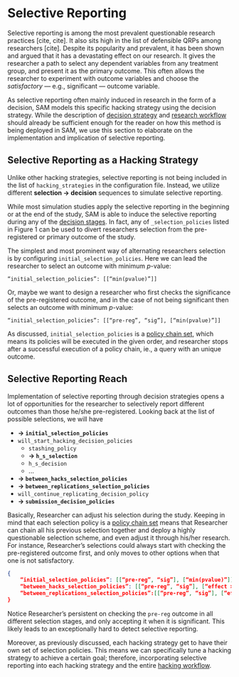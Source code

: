 # Selective Reporting

Selective reporting is among the most prevalent questionable research practices [cite, cite]. It also sits high in the list of defensible QRPs among researchers [cite]. Despite its popularity and prevalent, it has been shown and argued that it has a devastating effect on our research. It gives the researcher a path to select any dependent variables from any treatment group, and present it as the primary outcome. This often allows the researcher to experiment with outcome variables and choose the *satisfactory* — e.g., significant — outcome variable.

As selective reporting often mainly induced in research in the form of a decision, SAM models this specific hacking strategy using the decision strategy. While the description of [decision strategy](/decision-strategies.md) and [research workflow](/research-workflow.md) should already be sufficient enough for the reader on how this method is being deployed in SAM, we use this section to elaborate on the implementation and implication of selective reporting.

## Selective Reporting as a Hacking Strategy

Unlike other hacking strategies, selective reporting is not being included in the list of `hacking_strategies` in the configuration file. Instead, we utilize different **selection → decision** sequences to simulate selective reporting. 

While most simulation studies apply the selective reporting in the beginning or at the end of the study, SAM is able to induce the selective reporting during any of the [decision stages](/decision-strategies.md). In fact, any of `_selection_policies` listed in Figure 1 can be used to divert researchers selection from the pre-registered or primary outcome of the study. 

The simplest and most prominent way of alternating researchers selection is by configuring `initial_selection_policies`. Here we can lead the researcher to select an outcome with minimum *p*-value:

```
“initial_selection_policies”: [[“min(pvalue)”]]
```

Or, maybe we want to design a researcher who first checks the significance of the pre-registered outcome, and in the case of not being significant then selects an outcome with minimum *p*-value:

```
“initial_selection_policies”: [[“pre-reg”, “sig”], [“min(pvalue)”]]
```

As discussed, `initial_selection_policies` is a [policy chain set](/decision-strategies.md#policy-chain-set), which means its policies will be executed in the given order, and researcher stops after a successful execution of a policy chain, ie., a query with an unique outcome.

## Selective Reporting Reach

Implementation of selective reporting through decision strategies opens a lot of opportunities for the researcher to selectively report different outcomes than those he/she pre-registered. Looking back at the list of possible selections, we will have 

- **→ `initial_selection_policies`**
- `will_start_hacking_decision_policies`
    - `stashing_policy`
    - **→ `h_s_selection`**
    - `h_s_decision`
    - ...
- **→ `between_hacks_selection_policies`**
- **→ `between_replications_selection_policies`**
- `will_continue_replicating_decision_policy`
- **→ `submission_decision_policies`**

Basically, Researcher can adjust his selection during the study. Keeping in mind that each selection policy is a [policy chain set](/decision-strategies.md#policy-chain-set) means that Researcher can chain all his previous selection together and deploy a highly questionable selection scheme, and even adjust it through his/her research. For instance, Researcher’s selections could always start with checking the pre-registered outcome first, and only moves to other options when that one is not satisfactory.

```json
{
	“initial_selection_policies”: [[“pre-reg”, “sig”], [“min(pvalue)”]],
	“between_hacks_selection_policies”: [[“pre-reg”, “sig”], [“effect > 0”, “min(pvalue)”], [“effect < 0”, “max(pvalue)”],
	“between_replications_selection_policies”:[[“pre-reg”, “sig”], [“effect > 0”, “min(pvalue)”], [“sig”, “min(pvalue)”]]
}
```

Notice Researcher’s persistent on checking the `pre-reg` outcome in all different selection stages, and only accepting it when it is significant. This likely leads to an exceptionally hard to detect selective reporting. 

Moreover, as previously discussed, each hacking strategy get to have their own set of selection policies. This means we can specifically tune a hacking strategy to achieve a certain goal; therefore, incorporating selective reporting into each hacking strategy and the entire [hacking workflow](/decision-strategey.md#hacking-workflow).
